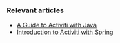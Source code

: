 ### Relevant articles

- [A Guide to Activiti with Java](http://www.baeldung.com/java-activiti)
- [Introduction to Activiti with Spring](http://www.baeldung.com/spring-activiti)
